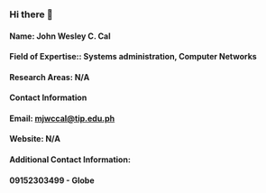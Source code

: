 ### Hi there 👋

#### Name: John Wesley C. Cal

#### Field of Expertise:: Systems administration, Computer Networks 

#### Research Areas: N/A

#### Contact Information 

#### Email: mjwccal@tip.edu.ph

#### Website: N/A

#### Additional Contact Information:

#### 09152303499 - Globe


